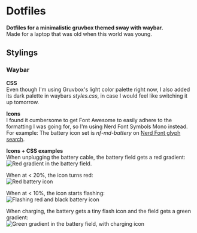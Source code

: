 # **Dotfiles**
**Dotfiles for a minimalistic gruvbox themed sway with waybar.**  
Made for a laptop that was old when this world was young.

## Stylings
### Waybar
**CSS**  
Even though I'm using Gruvbox's light color palette right now, I also added its dark palette in waybars *styles.css*, in case I would feel like switching it up tomorrow.

**Icons**  
I found it cumbersome to get Font Awesome to easily adhere to the formatting I was going for, so I'm using Nerd Font Symbols Mono instead.  
For example: The battery icon set is *nf-md-battery* on [Nerd Font glyph search](https://www.nerdfonts.com/cheat-sheet).

**Icons + CSS examples**  
When unplugging the battery cable, the battery field gets a red gradient:  
![Red gradient in the battery field.](https://i.imgur.com/MCd0xxK.png)

When at < 20%, the icon turns red:  
![Red battery icon](https://i.imgur.com/CQU0wgK.png)

When at < 10%, the icon starts flashing:  
![Flashing red and black battery icon](https://i.imgur.com/ijIVbK8.gif)

When charging, the battery gets a tiny flash icon and the field gets a green gradient:  
![Green gradient in the battery field, with charging icon](https://i.imgur.com/rh8uKUY.png)
